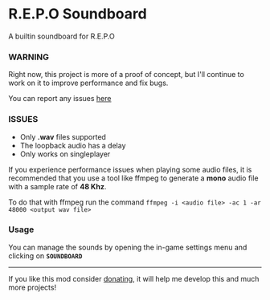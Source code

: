 # R.E.P.O Soundboard
A builtin soundboard for R.E.P.O

### WARNING
Right now, this project is more of a proof of concept, but I'll continue to work on it to improve performance and fix bugs.

You can report any issues [here](https://www.github.com/N4T4NM/RepoSoundboard/issues)

### ISSUES
- Only **.wav** files supported
- The loopback audio has a delay
- Only works on singleplayer

If you experience performance issues when playing some audio files, it is recommended that you use a tool like ffmpeg to generate a **mono** audio file with a sample rate of **48 Khz**.

To do that with ffmpeg run the command `ffmpeg -i <audio file> -ac 1 -ar 48000 <output wav file>`

### Usage
You can manage the sounds by opening the in-game settings menu and clicking on **`SOUNDBOARD`**

---

If you like this mod consider [donating](https://ko-fi.com/natanm), it will help me develop this and much more projects!